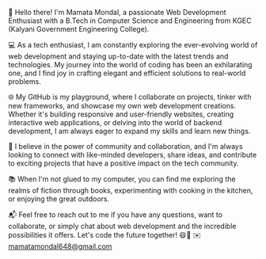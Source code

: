 👋 Hello there! I'm Mamata Mondal, a passionate Web Development Enthusiast with a B.Tech in Computer Science and Engineering from KGEC (Kalyani Government Engineering College).


💻 As a tech enthusiast, I am constantly exploring the ever-evolving world of web development and staying up-to-date with the latest trends and technologies. My journey into the world of coding has been an exhilarating one, and I find joy in crafting elegant and efficient solutions to real-world problems.


🌐 My GitHub is my playground, where I collaborate on projects, tinker with new frameworks, and showcase my own web development creations. Whether it's building responsive and user-friendly websites, creating interactive web applications, or delving into the world of backend development, I am always eager to expand my skills and learn new things.


🚀 I believe in the power of community and collaboration, and I'm always looking to connect with like-minded developers, share ideas, and contribute to exciting projects that have a positive impact on the tech community.


📚 When I'm not glued to my computer, you can find me exploring the realms of fiction through books, experimenting with cooking in the kitchen, or enjoying the great outdoors.


📬 Feel free to reach out to me if you have any questions, want to collaborate, or simply chat about web development and the incredible possibilities it offers. Let's code the future together! 😄🌈
✉️ mamatamondal648@gmail.com
